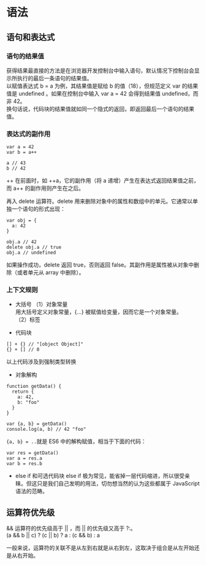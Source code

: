 # 语法

## 语句和表达式

### 语句的结果值
获得结果最直接的方法是在浏览器开发控制台中输入语句，默认情况下控制台会显示所执行的最后一条语句的结果值。  
以赋值表达式 b = a 为例，其结果值是赋给 b 的值（18），但规范定义 var 的结果值是 undefined 。如果在控制台中输入 var a = 42 会得到结果值 undefined，而非 42。  
换句话说，代码块的结果值就如同一个隐式的返回，即返回最后一个语句的结果值。  

### 表达式的副作用
```
var a = 42
var b = a++

a // 43
b // 42
```
++ 在前面时，如 ++a，它的副作用（将 a 递增）产生在表达式返回结果值之前，而 a++ 的副作用则产生在之后。

再入 delete 运算符。delete 用来删除对象中的属性和数组中的单元。它通常以单独一个语句的形式出现：
```
var obj = {
  a: 42
}

obj.a // 42
delete obj.a // true
obj.a // undefined
```
如果操作成功，delete 返回 true，否则返回 false。其副作用是属性被从对象中删除（或者单元从 array 中删除）。

### 上下文规则

- 大括号
（1）对象常量   
用大括号定义对象常量，{...} 被赋值给变量，因而它是一个对象常量。  
（2）标签

- 代码块
```
[] + {} // "[object Object]"
{} + [] // 0
```
以上代码涉及到强制类型转换

- 对象解构
```
function getData() {
  return {
    a: 42,
    b: "foo"
  }
}

var {a, b} = getData()
console.log(a, b) // 42 "foo"
```
```{a, b} = ..```就是 ES6 中的解构赋值，相当于下面的代码：
```
var res = getData()
var a = res.a
var b = res.b
```

- else if 和可选代码块
else if 极为常见，能省掉一层代码缩进，所以很受亲睐。但这只是我们自己发明的用法，切勿想当然的认为这些都属于 JavaScript 语法的范畴。

## 运算符优先级

&& 运算符的优先级高于 || ，而 || 的优先级又高于 ?:。  
(a && b || c) ? (c || b) ? a : (c && b) : a   

一般来说，运算符的关联不是从左到右就是从右到左，这取决于组合是从左开始还是从右开始。